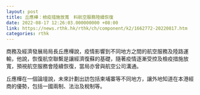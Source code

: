 ```yaml
---
layout: post
title: 丘應樺：檢疫措施放寬　料航空服務陸續恢復
date: 2022-08-17 12:26:03.000000000 +08:00
link: https://news.rthk.hk/rthk/ch/component/k2/1662772-20220817.htm
categories: rthk
---
```


商務及經濟發展局局長丘應樺說，疫情影響到不同地方之間的航空服務及陸路運輸，他說，恢復航空聯繫是讓經濟復蘇的基礎，隨著疫情逐漸受控及檢疫措施放寬，預視航空服務會陸續恢復，當局亦曾與航空公司溝通。

丘應樺在一個論壇說，未來計劃出訪包括柬埔寨等不同地方，讓外地知道在本港經商的優勢，包括一國兩制、法治及稅制等。
